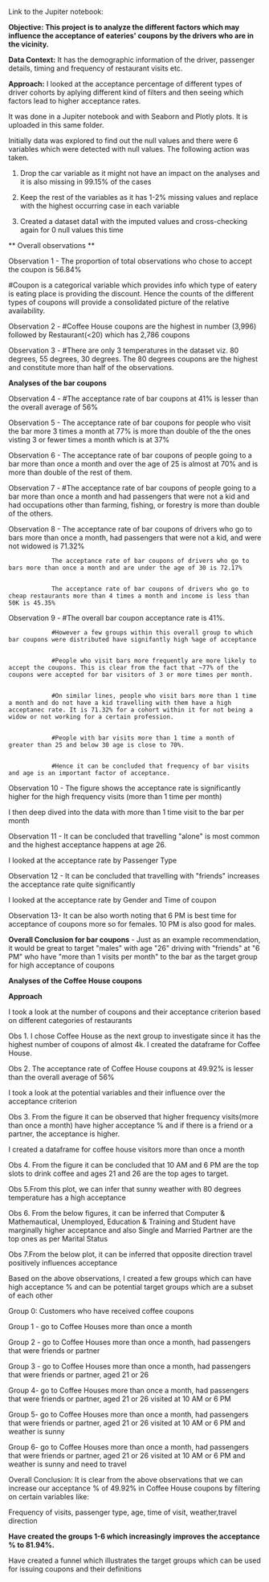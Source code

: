 Link to the Jupiter notebook:

**Objective: This project is to analyze the different factors which may influence the acceptance of eateries' coupons by the drivers who are in the vicinity.**


**Data Context:** It has the demographic information of the driver, passenger details, timing and frequency of restaurant visits etc.


**Approach:** I looked at the acceptance percentage of different types of driver cohorts by aplying different kind of filters and then seeing which factors lead to higher acceptance rates.


It was done in a Jupiter notebook and with Seaborn and Plotly plots. It is uploaded in this same folder. 


Initially data was explored to find out the null values and there were 6 variables which were detected with null values. The following action was taken.


1. Drop the car variable as it might not have an impact on the analyses and it is also missing in 99.15% of the cases

   
3. Keep the rest of the variables as it has 1-2% missing values and replace with the highest occurring case in each variable

   
5. Created a dataset data1 with the imputed values and cross-checking again for 0 null values this time
   
   
** Overall observations  **


Observation 1 - The proportion of total observations who chose to accept the coupon is 56.84%


#Coupon is a categorical variable which provides info which type of eatery is eating place is providing the discount. Hence the counts of the different types of coupons will provide a consolidated picture of the relative availability.


Observation 2 - #Coffee House coupons are the highest in number (3,996) followed by Restaurant(<20) which has 2,786 coupons


Observation 3 - #There are only 3 temperatures in the dataset viz. 80 degrees, 55 degrees, 30 degrees. The 80 degrees coupons are the highest and constitute more than half of the observations.



**Analyses of the bar coupons**


Observation 4 - #The acceptance rate of bar coupons at 41% is lesser than the overall average of 56% 


Observation 5 - The acceptance rate of bar coupons for people who visit the bar more 3 times a month at 77% is more than double of the the ones visting 3 or fewer times a month which is at 37%


Observation 6 - The acceptance rate of bar coupons of people going to a bar more than once a month and over the age of 25 is almost at 70% and is more than double of the rest of them.


Observation 7 - #The acceptance rate of bar coupons of people going to a bar more than once a month and  had passengers that were not a kid and had occupations other than farming, fishing, or forestry is more than double of the others.


Observation 8 - The acceptance rate of bar coupons of drivers who go to bars more than once a month, had passengers that were not a kid, and were not widowed is 71.32%


                The acceptance rate of bar coupons of drivers who go to bars more than once a month and are under the age of 30 is 72.17%

                
                The acceptance rate of bar coupons of drivers who go to cheap restaurants more than 4 times a month and income is less than 50K is 45.35%

                
Observation 9 - #The overall bar coupon acceptance rate is 41%. 


                #However a few groups within this overall group to which bar coupons were distributed have signifantly high %age of acceptance

                
                #People who visit bars more frequently are more likely to accept the coupons. This is clear from the fact that ~77% of the coupons were accepted for bar visitors of 3 or more times per month.

                
                #On similar lines, people who visit bars more than 1 time a month and do not have a kid travelling with them have a high acceptanec rate. It is 71.32% for a cohort within it for not being a widow or not working for a certain profession.

                
                #People with bar visits more than 1 time a month of greater than 25 and below 30 age is close to 70%. 

                
                #Hence it can be concluded that frequency of bar visits and age is an important factor of acceptance.

                
Observation 10 - The figure shows the acceptance rate is significantly higher for the high frequency visits (more than 1 time per month)


I then deep dived into the data with more than 1 time visit to the bar per month


Observation 11 - It can be concluded that travelling "alone" is most common and the highest acceptance happens at age 26. 


I looked at the acceptance rate by Passenger Type


Observation 12 - It can be concluded that travelling with "friends" increases the acceptance rate quite significantly


I looked at the acceptance rate by Gender and Time of coupon


Observation 13- It can be also worth noting that 6 PM is best time for acceptance of coupons more so for females. 10 PM is also good for males.


**Overall Conclusion for bar coupons** - Just as an example recommendation, it would be great to target "males" with age "26" driving with "friends" at "6 PM" who have "more than 1 visits per month" to the bar as the target group for high acceptance of coupons


**Analyses of the Coffee House coupons**


**Approach**


I took a look at the number of coupons and their acceptance criterion based on different categories of restaurants


Obs 1. I chose Coffee House as the next group to investigate since it has the highest number of coupons of almost 4k.  I created the dataframe for Coffee House.


Obs 2. The acceptance rate of Coffee House coupons at 49.92% is lesser than the overall average of 56%


I took a look at the potential variables and their influence over the acceptance criterion 


Obs 3. From the figure it can be observed that higher frequency visits(more than once a month) have higher acceptance % and if there is a friend or a partner, the acceptance is higher.


I created a dataframe for coffee house visitors more than once a month


Obs 4. From the figure it can be concluded that 10 AM and 6 PM are the top slots to drink coffee and ages 21 and 26 are the top ages to target. 


Obs 5.From this plot, we can infer that sunny weather with 80 degrees temperature has a high acceptance


Obs 6. From the below figures, it can be inferred that Computer & Mathemautical, Unemployed, Education & Training and Student have marginally higher acceptance and also Single and Married Partner are the top ones as per Marital Status


Obs 7.From the below plot, it can be inferred that opposite direction travel positively influences acceptance


Based on the above observations, I created a few groups which can have high acceptance % and can be potential target groups which are a subset of each other 


Group 0: Customers who have received coffee coupons


Group 1 - go to Coffee Houses more than once a month


Group 2 - go to Coffee Houses more than once a month, had passengers that were friends or partner


Group 3 - go to Coffee Houses more than once a month, had passengers that were friends or partner, aged 21 or 26


Group 4- go to Coffee Houses more than once a month, had passengers that were friends or partner, aged 21 or 26 visited at 10 AM or 6 PM


Group 5- go to Coffee Houses more than once a month, had passengers that were friends or partner, aged 21 or 26 visited at 10 AM or 6 PM and weather is sunny


Group 6- go to Coffee Houses more than once a month, had passengers that were friends or partner, aged 21 or 26 visited at 10 AM or 6 PM and weather is sunny and need to travel 


Overall Conclusion: It is clear from the above observations that we can increase our acceptance % of 49.92% in Coffee House coupons by filtering on certain variables like:


Frequency of visits, passenger type, age, time of visit, weather,travel direction


**Have created the groups 1-6 which increasingly improves the acceptance % to 81.94%.**


Have created a funnel which illustrates the target groups which can be used for issuing coupons and their definitions

